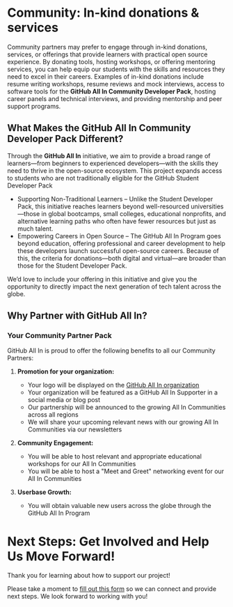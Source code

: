 

# Community: In-kind donations & services

Community partners may prefer to engage through in-kind donations, services, or offerings that provide learners with practical open source experience. By donating tools, hosting workshops, or offering mentoring services, you can help equip our students with the skills and resources they need to excel in their careers. Examples of in-kind donations include resume writing workshops, resume reviews and mock interviews, access to software tools for the **GitHub All In Community Developer Pack**, hosting career panels and technical interviews, and providing mentorship and peer support programs. 

## What Makes the GitHub All In Community Developer Pack Different?

Through the **GitHub All In** initiative, we aim to provide a broad range of learners—from beginners to experienced developers—with the skills they need to thrive in the open-source ecosystem. This project expands access to students who are not traditionally eligible for the GitHub Student Developer Pack

- Supporting Non-Traditional Learners – Unlike the Student Developer Pack, this initiative reaches learners beyond well-resourced universities—those in global bootcamps, small colleges, educational nonprofits, and alternative learning paths who often have fewer resources but just as much talent.
- Empowering Careers in Open Source – The GitHub All In Program goes beyond education, offering professional and career development to help these developers launch successful open-source careers.
Because of this, the criteria for donations—both digital and virtual—are broader than those for the Student Developer Pack.

We’d love to include your offering in this initiative and give you the opportunity to directly impact the next generation of tech talent across the globe.

## Why Partner with GitHub All In?

### Your Community Partner Pack
GitHub All In is proud to offer the following benefits to all our Community Partners:

1. **Promotion for your organization:** 
 
   - Your logo will be displayed on the [GitHub All In organization](https://github.com/All-In-Open-Source-Project)
   - Your organization will be featured as a GitHub All In Supporter in a social media or blog post
   - Our partnership will be announced to the growing All In Communities across all regions
   - We will share your upcoming relevant news with our growing All In Communities via our newsletters

2. **Community Engagement:**

   - You will be able to host relevant and appropriate educational workshops for our All In Communities
   - You will be able to host a "Meet and Greet" networking event for our All In Communities

3. **Userbase Growth:**

   - You will obtain valuable new users across the globe through the GitHub All In Program


# Next Steps: Get Involved and Help Us Move Forward!

Thank you for learning about how to support our project!

Please take a moment to [fill out this form](https://docs.google.com/forms/d/e/1FAIpQLSfEM7HPiLaJmbigHTAkvHbDmmFxNstCWVeQ866c0rj2WfUxQQ/viewform) so we can connect and provide next steps. We look forward to working with you!
